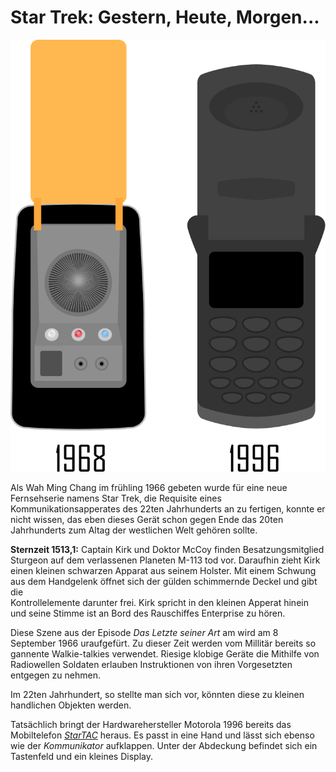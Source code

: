 Star Trek: Gestern, Heute, Morgen...
====================================

![Kommuniaktor](res/communicator.svg)

Als Wah Ming Chang im frühling 1966 gebeten wurde für eine neue Fernsehserie 
namens Star Trek, die Requisite eines Kommunikationsapperates des 22ten 
Jahrhunderts an zu fertigen, konnte er nicht wissen, das eben dieses Gerät schon
gegen Ende das 20ten Jahrhunderts zum Altag der westlichen Welt gehören sollte.

__Sternzeit 1513,1:__ Captain Kirk und Doktor McCoy finden Besatzungsmitglied 
Sturgeon auf dem verlassenen Planeten M-113 tod vor. Daraufhin zieht Kirk einen
kleinen schwarzen Apparat aus seinem Holster. Mit einem Schwung aus dem 
Handgelenk öffnet sich der gülden schimmernde Deckel und gibt die  
Kontrollelemente darunter frei. Kirk spricht in den kleinen Apperat hinein und 
seine Stimme ist an Bord des Rauschiffes Enterprise zu hören.

Diese Szene aus der Episode _Das Letzte seiner Art_ am wird am 8 September 1966
uraufgefürt. Zu dieser Zeit werden vom Millitär bereits so gannente
Walkie-talkies verwendet. Riesige klobige Geräte die Mithilfe von Radiowellen 
Soldaten erlauben Instruktionen von ihren Vorgesetzten entgegen zu nehmen. 

Im 22ten Jahrhundert, so stellte man sich vor, könnten diese zu kleinen 
handlichen Objekten werden.

Tatsächlich bringt der Hardwarehersteller Motorola 1996 bereits das Mobiltelefon
_[StarTAC]_ heraus. Es passt in eine Hand und lässt sich ebenso wie der
_Kommunikator_ aufklappen. Unter der Abdeckung befindet sich ein Tastenfeld und
ein kleines Display.


[StarTAC]: http://www.pcworld.com/article/123950/the_50_greatest_gadgets_of_the_past_50_years.html?page=2#item6
